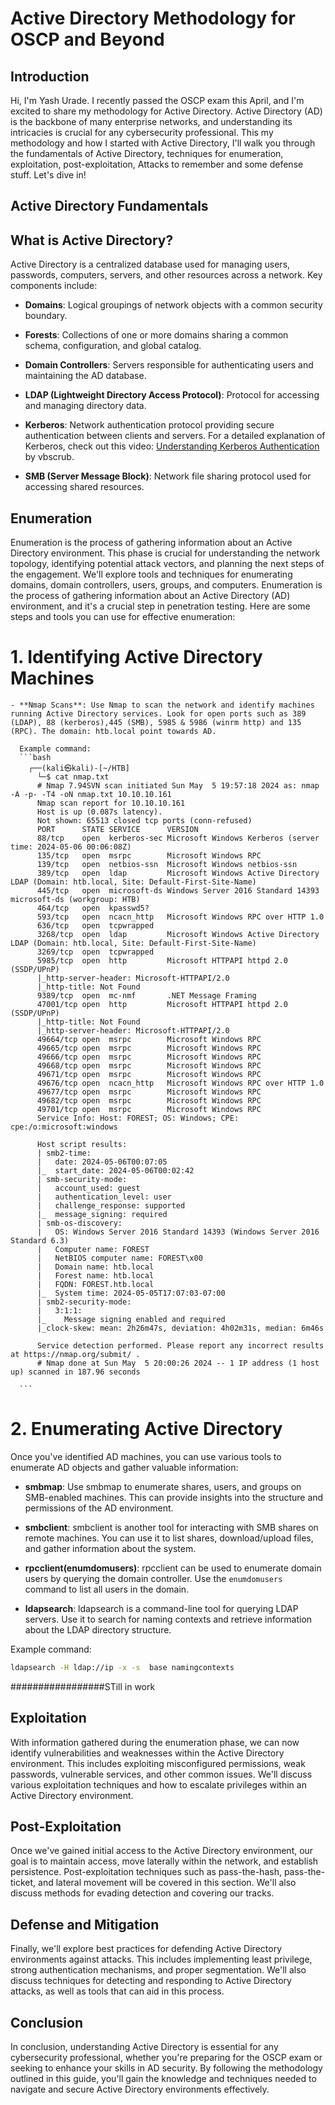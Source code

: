 # Active Directory Methodology for OSCP and Beyond

## Introduction

Hi, I'm Yash Urade. I recently passed the OSCP exam this April, and I'm excited to share my methodology for Active Directory. Active Directory (AD) is the backbone of many enterprise networks, and understanding its intricacies is crucial for any cybersecurity professional. This my methodology and how I started with Active Directory, I'll walk you through the fundamentals of Active Directory, techniques for enumeration, exploitation, post-exploitation, Attacks to remember and some defense stuff. Let's dive in!

## Active Directory Fundamentals

## What is Active Directory?

Active Directory is a centralized database used for managing users, passwords, computers, servers, and other resources across a network. Key components include:

- **Domains**: Logical groupings of network objects with a common security boundary.
  
- **Forests**: Collections of one or more domains sharing a common schema, configuration, and global catalog.

- **Domain Controllers**: Servers responsible for authenticating users and maintaining the AD database.

- **LDAP (Lightweight Directory Access Protocol)**: Protocol for accessing and managing directory data.

- **Kerberos**: Network authentication protocol providing secure authentication between clients and servers. For a detailed explanation of Kerberos, check out this video: [Understanding Kerberos Authentication](https://youtu.be/snGeZlDQL2Q?si=JDWBcWTB-Z-qN4CD) by vbscrub.

- **SMB (Server Message Block)**: Network file sharing protocol used for accessing shared resources.


## Enumeration

Enumeration is the process of gathering information about an Active Directory environment. This phase is crucial for understanding the network topology, identifying potential attack vectors, and planning the next steps of the engagement. We'll explore tools and techniques for enumerating domains, domain controllers, users, groups, and computers.
Enumeration is the process of gathering information about an Active Directory (AD) environment, and it's a crucial step in penetration testing. Here are some steps and tools you can use for effective enumeration:

  # 1. Identifying Active Directory Machines

    - **Nmap Scans**: Use Nmap to scan the network and identify machines running Active Directory services. Look for open ports such as 389 (LDAP), 88 (kerberos),445 (SMB), 5985 & 5986 (winrm http) and 135 (RPC). The domain: htb.local point towards AD.

      Example command:
      ```bash
        ┌──(kali㉿kali)-[~/HTB]
          └─$ cat nmap.txt 
          # Nmap 7.94SVN scan initiated Sun May  5 19:57:18 2024 as: nmap -A -p- -T4 -oN nmap.txt 10.10.10.161
          Nmap scan report for 10.10.10.161
          Host is up (0.087s latency).
          Not shown: 65513 closed tcp ports (conn-refused)
          PORT      STATE SERVICE      VERSION
          88/tcp    open  kerberos-sec Microsoft Windows Kerberos (server time: 2024-05-06 00:06:08Z)
          135/tcp   open  msrpc        Microsoft Windows RPC
          139/tcp   open  netbios-ssn  Microsoft Windows netbios-ssn
          389/tcp   open  ldap         Microsoft Windows Active Directory LDAP (Domain: htb.local, Site: Default-First-Site-Name)
          445/tcp   open  microsoft-ds Windows Server 2016 Standard 14393 microsoft-ds (workgroup: HTB)
          464/tcp   open  kpasswd5?
          593/tcp   open  ncacn_http   Microsoft Windows RPC over HTTP 1.0
          636/tcp   open  tcpwrapped
          3268/tcp  open  ldap         Microsoft Windows Active Directory LDAP (Domain: htb.local, Site: Default-First-Site-Name)
          3269/tcp  open  tcpwrapped
          5985/tcp  open  http         Microsoft HTTPAPI httpd 2.0 (SSDP/UPnP)
          |_http-server-header: Microsoft-HTTPAPI/2.0
          |_http-title: Not Found
          9389/tcp  open  mc-nmf       .NET Message Framing
          47001/tcp open  http         Microsoft HTTPAPI httpd 2.0 (SSDP/UPnP)
          |_http-title: Not Found
          |_http-server-header: Microsoft-HTTPAPI/2.0
          49664/tcp open  msrpc        Microsoft Windows RPC
          49665/tcp open  msrpc        Microsoft Windows RPC
          49666/tcp open  msrpc        Microsoft Windows RPC
          49668/tcp open  msrpc        Microsoft Windows RPC
          49671/tcp open  msrpc        Microsoft Windows RPC
          49676/tcp open  ncacn_http   Microsoft Windows RPC over HTTP 1.0
          49677/tcp open  msrpc        Microsoft Windows RPC
          49682/tcp open  msrpc        Microsoft Windows RPC
          49701/tcp open  msrpc        Microsoft Windows RPC
          Service Info: Host: FOREST; OS: Windows; CPE: cpe:/o:microsoft:windows
          
          Host script results:
          | smb2-time: 
          |   date: 2024-05-06T00:07:05
          |_  start_date: 2024-05-06T00:02:42
          | smb-security-mode: 
          |   account_used: guest
          |   authentication_level: user
          |   challenge_response: supported
          |_  message_signing: required
          | smb-os-discovery: 
          |   OS: Windows Server 2016 Standard 14393 (Windows Server 2016 Standard 6.3)
          |   Computer name: FOREST
          |   NetBIOS computer name: FOREST\x00
          |   Domain name: htb.local
          |   Forest name: htb.local
          |   FQDN: FOREST.htb.local
          |_  System time: 2024-05-05T17:07:03-07:00
          | smb2-security-mode: 
          |   3:1:1: 
          |_    Message signing enabled and required
          |_clock-skew: mean: 2h26m47s, deviation: 4h02m31s, median: 6m46s
          
          Service detection performed. Please report any incorrect results at https://nmap.org/submit/ .
          # Nmap done at Sun May  5 20:00:26 2024 -- 1 IP address (1 host up) scanned in 187.96 seconds

      ```

  # 2. Enumerating Active Directory

  Once you've identified AD machines, you can use various tools to enumerate AD objects and gather valuable information:

  - **smbmap**: Use smbmap to enumerate shares, users, and groups on SMB-enabled machines. This can provide insights into the structure and permissions of the AD environment.

  - **smbclient**: smbclient is another tool for interacting with SMB shares on remote machines. You can use it to list shares, download/upload files, and gather information about the system.

  - **rpcclient(enumdomusers)**: rpcclient can be used to enumerate domain users by querying the domain controller. Use the `enumdomusers` command to list all users in the domain.  

  - **ldapsearch**: ldapsearch is a command-line tool for querying LDAP servers. Use it to search for naming contexts and retrieve information about the LDAP directory structure.

  Example command:
  ```bash
  ldapsearch -H ldap://ip -x -s  base namingcontexts
  ```


#################STill in work


## Exploitation

With information gathered during the enumeration phase, we can now identify vulnerabilities and weaknesses within the Active Directory environment. This includes exploiting misconfigured permissions, weak passwords, vulnerable services, and other common issues. We'll discuss various exploitation techniques and how to escalate privileges within an Active Directory environment.

## Post-Exploitation

Once we've gained initial access to the Active Directory environment, our goal is to maintain access, move laterally within the network, and establish persistence. Post-exploitation techniques such as pass-the-hash, pass-the-ticket, and lateral movement will be covered in this section. We'll also discuss methods for evading detection and covering our tracks.

## Defense and Mitigation

Finally, we'll explore best practices for defending Active Directory environments against attacks. This includes implementing least privilege, strong authentication mechanisms, and proper segmentation. We'll also discuss techniques for detecting and responding to Active Directory attacks, as well as tools that can aid in this process.

## Conclusion

In conclusion, understanding Active Directory is essential for any cybersecurity professional, whether you're preparing for the OSCP exam or seeking to enhance your skills in AD security. By following the methodology outlined in this guide, you'll gain the knowledge and techniques needed to navigate and secure Active Directory environments effectively.

